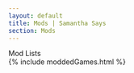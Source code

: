 ```yaml
---
layout: default
title: Mods | Samantha Says
section: Mods
---
```


<div id="title">
Mod Lists
</div>

<div id="tablesContainer">
{% include moddedGames.html %}
</div>